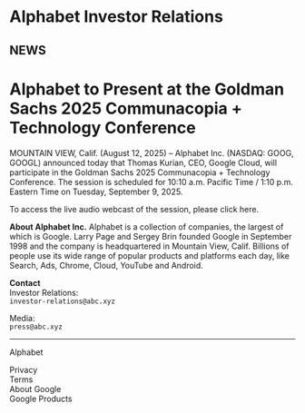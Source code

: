 
# Alphabet Investor Relations

## NEWS

# Alphabet to Present at the Goldman Sachs 2025 Communacopia + Technology Conference

MOUNTAIN VIEW, Calif. (August 12, 2025) – Alphabet Inc. (NASDAQ: GOOG, GOOGL) announced today that Thomas Kurian, CEO, Google Cloud, will participate in the Goldman Sachs 2025 Communacopia + Technology Conference. The session is scheduled for 10:10 a.m. Pacific Time / 1:10 p.m. Eastern Time on Tuesday, September 9, 2025.

To access the live audio webcast of the session, please click here.

**About Alphabet Inc.** Alphabet is a collection of companies, the largest of which is Google. Larry Page and Sergey Brin founded Google in September 1998 and the company is headquartered in Mountain View, Calif. Billions of people use its wide range of popular products and platforms each day, like Search, Ads, Chrome, Cloud, YouTube and Android.

**Contact**  
Investor Relations:  
`investor-relations@abc.xyz`

Media:  
`press@abc.xyz`

----

Alphabet

Privacy  
Terms  
About Google  
Google Products
